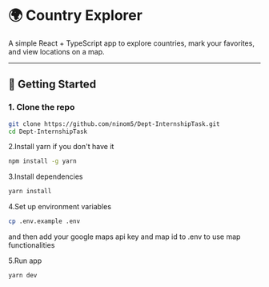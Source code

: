 # 🌍 Country Explorer

A simple React + TypeScript app to explore countries, mark your favorites, and view locations on a map.

---

## 🚀 Getting Started

### 1. Clone the repo

```bash
git clone https://github.com/ninom5/Dept-InternshipTask.git
cd Dept-InternshipTask
```

2.Install yarn if you don't have it

```bash
npm install -g yarn
```

3.Install dependencies

```bash
yarn install
```

4.Set up environment variables

```bash
cp .env.example .env
```

and then add your google maps api key and map id to .env to use map functionalities

5.Run app

```bash
yarn dev
```
